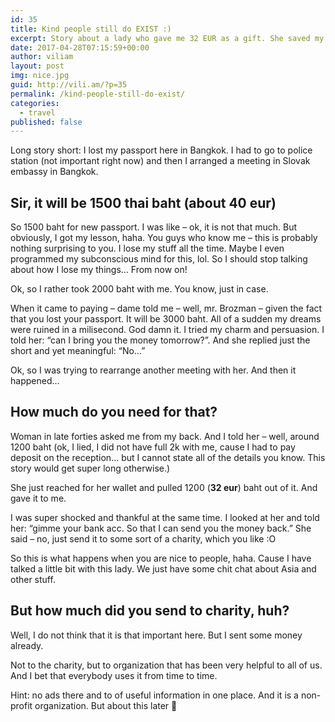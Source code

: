 ```yaml
---
id: 35
title: Kind people still do EXIST :)
excerpt: Story about a lady who gave me 32 EUR as a gift. She saved my life. Wow! I am so thankful. Kind people still live amongst us.
date: 2017-04-28T07:15:59+00:00
author: viliam
layout: post
img: nice.jpg
guid: http://vili.am/?p=35
permalink: /kind-people-still-do-exist/
categories:
  - travel
published: false
---
```

Long story short: I lost my passport here in Bangkok. I had to go to police station (not important right now) and then I arranged a meeting in Slovak embassy in Bangkok.

## Sir, it will be 1500 thai baht (about 40 eur)

So 1500 baht for new passport. I was like &#8211; ok, it is not that much. But obviously, I got my lesson, haha. You guys who know me &#8211; this is probably nothing surprising to you. I lose my stuff all the time. Maybe I even programmed my subconscious mind for this, lol. So I should stop talking about how I lose my things&#8230; From now on!

Ok, so I rather took 2000 baht with me. You know, just in case.

When it came to paying &#8211; dame told me &#8211; well, mr. Brozman &#8211; given the fact that you lost your passport. It will be 3000 baht. All of a sudden my dreams were ruined in a milisecond. God damn it. I tried my charm and persuasion. I told her: &#8220;can I bring you the money tomorrow?&#8221;. And she replied just the short and yet meaningful: &#8220;No&#8230;&#8221;

Ok, so I was trying to rearrange another meeting with her. And then it happened&#8230;

## How much do you need for that?

Woman in late forties asked me from my back. And I told her &#8211; well, around 1200 baht (ok, I lied, I did not have full 2k with me, cause I had to pay deposit on the reception&#8230; but I cannot state all of the details you know. This story would get super long otherwise.)

She just reached for her wallet and pulled 1200 (**32 eur**) baht out of it. And gave it to me.

I was super shocked and thankful at the same time. I looked at her and told her: &#8220;gimme your bank acc. So that I can send you the money back.&#8221; She said &#8211; no, just send it to some sort of a charity, which you like :O

So this is what happens when you are nice to people, haha. Cause I have talked a little bit with this lady. We just have some chit chat about Asia and other stuff.

## But how much did you send to charity, huh?

Well, I do not think that it is that important here. But I sent some money already.

Not to the charity, but to organization that has been very helpful to all of us. And I bet that everybody uses it from time to time.

Hint: no ads there and to of useful information in one place. And it is a non-profit organization. But about this later 🙂
